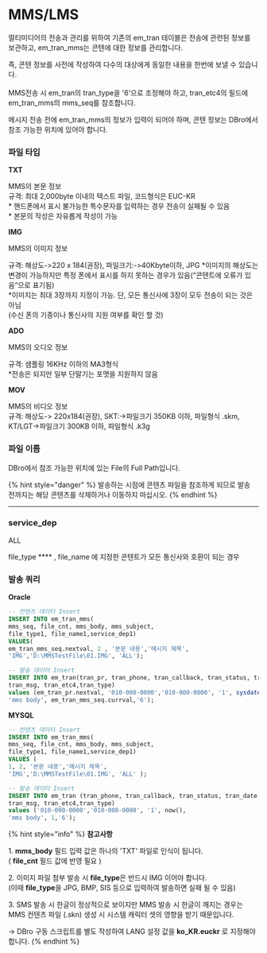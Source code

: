 # MMS/LMS

멀티미디어의 전송과 관리를 위하여 기존의 em\_tran 테이블은 전송에 관련된 정보를 보관하고, em\_tran\_mms는 콘텐에 대한 정보를 관리합니다.

즉, 콘텐 정보를 사전에 작성하여 다수의 대상에게 동일한 내용을 한번에 보낼 수 있습니다.\
\
MMS전송 시 em\_tran의 tran\_type을 '6'으로 조정해야 하고, tran\_etc4의 필드에 em\_tran\_mms의 mms\_seq를 참조합니다.

메시지 전송 전에 em\_tran\_mms의 정보가 입력이 되어야 하며, 콘텐 정보는 DBro에서 참조 가능한 위치에 있어야 합니다.

### 파일 타입

**TXT**

MMS의 본문 정보\
규격: 최대 2,000byte 이내의 텍스트 파일, 코드형식은 EUC-KR\
\* 핸드폰에서 표시 불가능한 특수문자를 입력하는 경우 전송이 실패될 수 있음\
\* 본문의 작성은 자유롭게 작성이 가능

**IMG**

MMS의 이미지 정보

규격: 해상도->220 x 184(권장), 파일크기:->40Kbyte이하, JPG \*이미지의 해상도는 변경이 가능하지만 특정 폰에서 표시를 하지 못하는 경우가 있음(“콘텐트에 오류가 있음”으로 표기됨)\
\*이미지는 최대 3장까지 지정이 가능. 단, 모든 통신사에 3장이 모두 전송이 되는 것은 아님\
(수신 폰의 기종이나 통신사의 지원 여부를 확인 할 것)

**ADO**

MMS의 오디오 정보

규격: 샘플링 16KHz 이하의 MA3형식\
\*전송은 되지만 일부 단말기는 포맷을 지원하지 않음

**MOV**

MMS의 비디오 정보\
규격: 해상도-> 220x184(권장), SKT:->파일크기 350KB 이하, 파일형식 .skm, KT/LGT->파일크기 300KB 이하, 파일형식 .k3g

### **파일 이름**

DBro에서 참조 가능한 위치에 있는 File의 Full Path입니다.

{% hint style="danger" %}
발송하는 시점에 콘텐츠 파일을 참조하게 되므로 발송 전까지는 해당 콘텐츠를 삭제하거나 이동하지 마십시오.
{% endhint %}

***

### **service\_dep**

ALL

file\_type \*\*\*\* , file\_name 에 지정한 콘텐트가 모든 통신사와 호환이 되는 경우

### 발송 쿼리

**Oracle**

```sql
-- 컨텐츠 데이터 Insert
INSERT INTO em_tran_mms(
mms_seq, file_cnt, mms_body, mms_subject, 
file_type1, file_name1,service_dep1)
VALUES(
em_tran_mms_seq.nextval, 2 , '본문 내용','메시지 제목',
'IMG','D:\MMSTestFile\01.IMG', 'ALL');

-- 발송 데이터 Insert
INSERT INTO em_tran(tran_pr, tran_phone, tran_callback, tran_status, tran_date,
tran_msg, tran_etc4,tran_type) 
values (em_tran_pr.nextval, '010-000-0000','010-000-0000', '1', sysdate(), 
'mms body', em_tran_mms_seq.currval,'6');
```

**MYSQL**

```sql
-- 컨텐츠 데이터 Insert
INSERT INTO em_tran_mms(
mms_seq, file_cnt, mms_body, mms_subject, 
file_type1, file_name1,service_dep1)
VALUES (
1, 2, '본문 내용','메시지 제목', 
'IMG','D:\MMSTestFile\01.IMG', 'ALL' );

-- 발송 데이터 Insert
INSERT INTO em_tran (tran_phone, tran_callback, tran_status, tran_date, 
tran_msg, tran_etc4,tran_type) 
values ('010-000-0000','010-000-0000', '1', now(), 
'mms body', 1,'6');
```

{% hint style="info" %}
**참고사항**

1\. **mms\_body** 필드 입력 값은 하나의 'TXT' 파일로 인식이 됩니다.\
&#x20; ( **file\_cnt** 필드 값에 반영 필요 )

2\. 이미지 파일 첨부 발송 시 **file\_type**은 반드시 IMG 이어야 합니다.\
(이때 **file\_type**을 JPG, BMP, SIS 등으로 입력하여 발송하면 실패 될 수 있음)

3\. SMS 발송 시 한글이 정상적으로 보이지만 MMS 발송 시 한글이 깨지는 경우는 MMS 컨텐츠 파일 (.skn) 생성 시 시스템 캐릭터 셋의 영향을 받기 때문입니다.

\-> DBro 구동 스크립트를 별도 작성하여 LANG 설정 값을 **ko\_KR.euckr** 로 지정해야 합니다.
{% endhint %}
